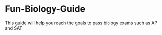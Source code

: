 # Fun-Biology-Guide
This guide will help you reach the goals to pass biology exams such as AP and SAT 
